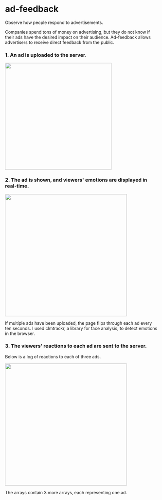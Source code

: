 # ad-feedback
Observe how people respond to advertisements.

Companies spend tons of money on advertising, but they do not know if their ads have the desired impact on their audience. Ad-feedback allows advertisers to receive direct feedback from the public.

### 1. An ad is uploaded to the server.

<p align="left">
  <img src="https://raw.githubusercontent.com/The-Real-Taylor-Swift/ad-feedback/master/Screenshots/uploading-ads.PNG" width="350"/>
</p>


### 2. The ad is shown, and viewers' emotions are displayed in real-time.
<p align="left">
  <img src="https://raw.githubusercontent.com/The-Real-Taylor-Swift/ad-feedback/master/Screenshots/real-time-emotion-detection.PNG" height="400"/>
</p>

If multiple ads have been uploaded, the page flips through each ad every ten seconds.
I used clmtrackr, a library for face analysis, to detect emotions in the browser.


### 3. The viewers' reactions to each ad are sent to the server.
Below is a log of reactions to each of three ads.

<p align="left">
  <img src="https://raw.githubusercontent.com/The-Real-Taylor-Swift/ad-feedback/master/Screenshots/logging-responses-to-each-of-three-ads.PNG" height="400"/>
</p>

The arrays contain 3 more arrays, each representing one ad.
